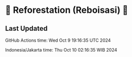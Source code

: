 
# 🌳 Reforestation (Reboisasi) 🌲

## Last Updated

GitHub Actions time: Wed Oct  9 19:16:35 UTC 2024

Indonesia/Jakarta time: Thu Oct 10 02:16:35 WIB 2024
